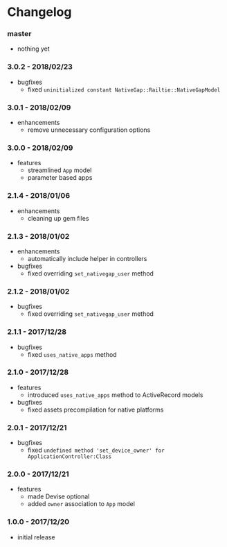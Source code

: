 # Changelog

### master

* nothing yet

### 3.0.2 - 2018/02/23

* bugfixes
    * fixed `uninitialized constant NativeGap::Railtie::NativeGapModel`

### 3.0.1 - 2018/02/09

* enhancements
    * remove unnecessary configuration options

### 3.0.0 - 2018/02/09

* features
    * streamlined `App` model
    * parameter based apps

### 2.1.4 - 2018/01/06

* enhancements
    * cleaning up gem files

### 2.1.3 - 2018/01/02

* enhancements
    * automatically include helper in controllers
* bugfixes
    * fixed overriding `set_nativegap_user` method

### 2.1.2 - 2018/01/02

* bugfixes
    * fixed overriding `set_nativegap_user` method

### 2.1.1 - 2017/12/28

* bugfixes
    * fixed `uses_native_apps` method

### 2.1.0 - 2017/12/28

* features
    * introduced `uses_native_apps` method to ActiveRecord models
* bugfixes
    * fixed assets precompilation for native platforms

### 2.0.1 - 2017/12/21

* bugfixes
    * fixed `undefined method 'set_device_owner' for ApplicationController:Class`

### 2.0.0 - 2017/12/21

* features
    * made Devise optional
    * added `owner` association to `App` model

### 1.0.0 - 2017/12/20

* initial release
